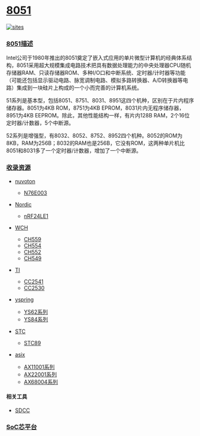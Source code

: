 ﻿# [8051](https://github.com/SoCXin/8051)

[![sites](http://182.61.61.133/link/resources/SoC.png)](http://SoC.Xin)  

### [8051描述](https://github.com/SoCXin/8051/wiki) 

Intel公司于1980年推出的8051奠定了嵌入式应用的单片微型计算机的经典体系结构，8051采用超大规模集成电路技术把具有数据处理能力的中央处理器CPU随机存储器RAM、只读存储器ROM、多种I/O口和中断系统、定时器/计时器等功能（可能还包括显示驱动电路、脉宽调制电路、模拟多路转换器、A/D转换器等电路）集成到一块硅片上构成的一个小而完善的计算机系统。

51系列是基本型，包括8051、8751、8031、8951这四个机种，区别在于片内程序储存器。8051为4KB ROM，8751为4KB EPROM，8031片内无程序储存器，8951为4KB EEPROM。除此，其他性能结构一样，有片内128B RAM，2个16位定时器/计数器，5个中断源。

52系列是增强型，有8032、8052、8752、8952四个机种。8052的ROM为8KB，RAM为256B；8032的RAM也是256B，它没有ROM，这两种单片机比8051和8031多了一个定时器/计数器，增加了一个中断源。

### [收录资源](https://github.com/SoCXin/8051)

* [nuvoton](https://github.com/SoCXin/nuvoton)
    * [N76E003](https://github.com/SoCXin/N76E003)

* [Nordic](https://github.com/SoCXin/Nordic)
    * [nRF24LE1](https://github.com/SoCXin/nRF24LE1)

* [WCH](https://github.com/SoCXin/WCH)
    * [CH559](https://github.com/SoCXin/CH559)
    * [CH554](https://github.com/SoCXin/CH554)
    * [CH552](https://github.com/SoCXin/CH552)
    * [CH549](https://github.com/SoCXin/CH549)

* [TI](https://github.com/SoCXin/TI)
    * [CC2541](https://github.com/SoCXin/CC2541)
    * [CC2530](https://github.com/SoCXin/CC2530)

* [yspring](https://github.com/SoCXin/yspring)
    * [YS62系列](https://github.com/SoCXin/YS62)
    * [YS84系列](https://github.com/SoCXin/YS84)

* [STC](https://github.com/SoCXin/STC)
    * [STC89](https://github.com/SoCXin/STC89)

* [asix](https://github.com/SoCXin/asix)
    * [AX11001系列](https://github.com/SoCXin/AX11001)
    * [AX22001系列](https://github.com/SoCXin/AX22001)
    * [AX68004系列](https://github.com/SoCXin/AX68004)


#### 相关工具

* [SDCC](https://github.com/SoCXin/SDCC)

###  [SoC芯平台](http://SoC.Xin) 


